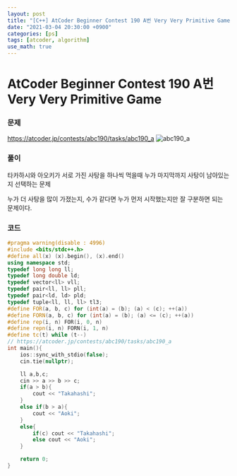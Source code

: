 ```yaml
---
layout: post
title: "[C++] AtCoder Beginner Contest 190 A번 Very Very Primitive Game"
date: "2021-03-04 20:30:00 +0900"
categories: [ps]
tags: [atcoder, algorithm]
use_math: true
---
```


# AtCoder Beginner Contest 190 A번 Very Very Primitive Game
### 문제

https://atcoder.jp/contests/abc190/tasks/abc190_a
![abc190_a](https://i.imgur.com/52UQ9rd.png)
  
  
### 풀이

타카하시와 아오키가 서로 가진 사탕을 하나씩 먹을때 누가 마지막까지 사탕이 남아있는지 선택하는 문제

누가 더 사탕을 많이 가졌는지, 수가 같다면 누가 먼저 시작했는지만 잘 구분하면 되는 문제이다.

### 코드

```cpp
#pragma warning(disable : 4996)
#include <bits/stdc++.h>
#define all(x) (x).begin(), (x).end()
using namespace std;
typedef long long ll;
typedef long double ld;
typedef vector<ll> vll;
typedef pair<ll, ll> pll;
typedef pair<ld, ld> pld;
typedef tuple<ll, ll, ll> tl3;
#define FOR(a, b, c) for (int(a) = (b); (a) < (c); ++(a))
#define FORN(a, b, c) for (int(a) = (b); (a) <= (c); ++(a))
#define rep(i, n) FOR(i, 0, n)
#define repn(i, n) FORN(i, 1, n)
#define tc(t) while (t--)
// https://atcoder.jp/contests/abc190/tasks/abc190_a
int main(){
    ios::sync_with_stdio(false);
    cin.tie(nullptr);

    ll a,b,c;
    cin >> a >> b >> c;
    if(a > b){
        cout << "Takahashi";
    }
    else if(b > a){
        cout << "Aoki";
    }
    else{
        if(c) cout << "Takahashi";
        else cout << "Aoki";
    }

    return 0;
}
```